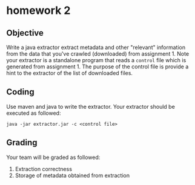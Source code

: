 # homework 2

## Objective

Write a java extractor extract metadata and other "relevant" information from the data that you've crawled (downloaded) from assignment 1.  Note your extractor is a standalone program that reads a `control` file which is generated from assignment 1.  The purpose of the control file is provide a hint to the extractor of the list of downloaded files.

## Coding

Use maven and java to write the extractor.  Your extractor should be executed as followed:

```
java -jar extractor.jar -c <control file>
```

## Grading 

Your team will be graded as followed:

1. Extraction correctness
2. Storage of metadata obtained from extraction

